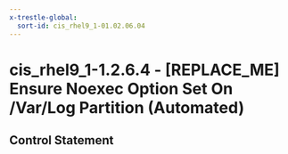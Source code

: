 ```yaml
---
x-trestle-global:
  sort-id: cis_rhel9_1-01.02.06.04
---
```


# cis_rhel9_1-1.2.6.4 - \[REPLACE_ME\] Ensure Noexec Option Set On /Var/Log Partition (Automated)

## Control Statement
